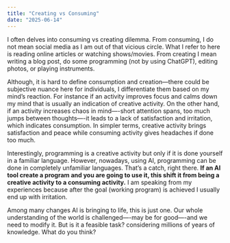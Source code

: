 ```yaml
---
title: "Creating vs Consuming"
date: "2025-06-14"
---
```


I often delves into consuming vs creating dilemma. From consuming, I do not mean social media as I am out of that vicious circle. What I refer to here is reading online articles or watching shows/movies. From creating I mean  writing a blog post, do some programming (not by using ChatGPT), editing photos, or playing instruments.

Although, it is hard to define consumption and creation—there could be subjective nuance here for individuals, I differentiate them based on my mind’s reaction. For instance if an activity improves focus and calms down my mind that is usually an indication of creative activity. On the other hand, if an activity increases chaos in mind—-short attention spans, too much jumps between thoughts—-it leads to a lack of satisfaction and irritation, which indicates consumption. In simpler terms, creative activity brings satisfaction and peace while consuming activity gives headaches if done too much.

Interestingly, programming is a creative activity but only if it is done yourself in a familiar language. However, nowadays, using AI, programming can be done in completely unfamiliar languages. That’s a catch, right there. **If an AI tool create a program and you are going to use it, this shift it from being a creative activity to a consuming activity.** I am speaking from my experiences because after the goal (working program) is achieved I usually end up with irritation.

Among many changes AI is bringing to life, this is just one. Our whole understanding of the world is challenged—-may be for good—-and we need to modify it. But is it a feasible task? considering millions of years of knowledge. What do you think?
